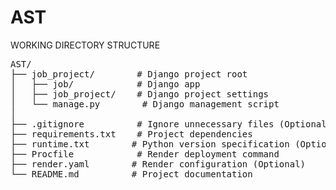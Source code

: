 # AST
WORKING DIRECTORY STRUCTURE

<pre>
AST/
├── job_project/        # Django project root
│   ├── job/            # Django app
│   ├── job_project/    # Django project settings
│   └── manage.py        # Django management script
│
├── .gitignore          # Ignore unnecessary files (Optional)
├── requirements.txt    # Project dependencies
├── runtime.txt        # Python version specification (Optional)
├── Procfile            # Render deployment command
├── render.yaml        # Render configuration (Optional)
└── README.md          # Project documentation
</pre>

